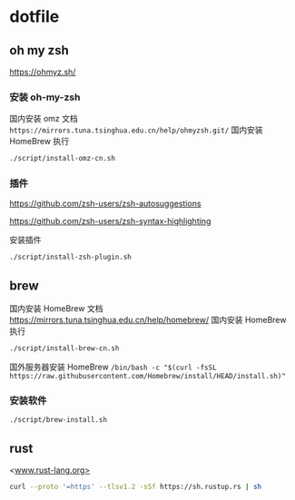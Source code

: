 # dotfile

## oh my zsh

<https://ohmyz.sh/>

### 安装 oh-my-zsh

国内安装 omz 文档 `https://mirrors.tuna.tsinghua.edu.cn/help/ohmyzsh.git/`
国内安装 HomeBrew 执行

```bash
./script/install-omz-cn.sh
```

### 插件

<https://github.com/zsh-users/zsh-autosuggestions>

<https://github.com/zsh-users/zsh-syntax-highlighting>

安装插件

```bash
./script/install-zsh-plugin.sh
```

## brew

国内安装 HomeBrew 文档 <https://mirrors.tuna.tsinghua.edu.cn/help/homebrew/>
国内安装 HomeBrew 执行

```bash
./script/install-brew-cn.sh
```

国外服务器安装 HomeBrew
`/bin/bash -c "$(curl -fsSL https://raw.githubusercontent.com/Homebrew/install/HEAD/install.sh)"`

### 安装软件

```bash
./script/brew-install.sh
```

## rust

<www.rust-lang.org>

```bash
curl --proto '=https' --tlsv1.2 -sSf https://sh.rustup.rs | sh
```
